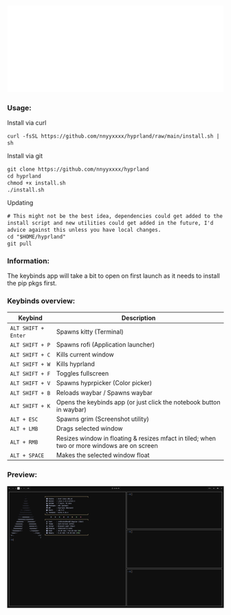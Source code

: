 <p align="center">
  <img src=".github/header.svg" alt="Header">
</p>

### Usage:
Install via curl
  ```shell
  curl -fsSL https://github.com/nnyyxxxx/hyprland/raw/main/install.sh | sh
  ```

Install via git
  ```shell
  git clone https://github.com/nnyyxxxx/hyprland
  cd hyprland
  chmod +x install.sh
  ./install.sh
  ```
Updating
```shell
# This might not be the best idea, dependencies could get added to the install script and new utilities could get added in the future, I'd advice against this unless you have local changes.
cd "$HOME/hyprland"
git pull
```
### Information:
The keybinds app will take a bit to open on first launch as it needs to install the pip pkgs first.

### Keybinds overview:
| Keybind | Description |  
| --- | --- |  
| `ALT SHIFT + Enter` | Spawns kitty (Terminal) |  
| `ALT SHIFT + P` | Spawns rofi (Application launcher) |
| `ALT SHIFT + C` | Kills current window |
| `ALT SHIFT + W` | Kills hyprland |
| `ALT SHIFT + F` | Toggles fullscreen |
| `ALT SHIFT + V` | Spawns hyprpicker (Color picker) |
| `ALT SHIFT + B` | Reloads waybar / Spawns waybar |
| `ALT SHIFT + K` | Opens the keybinds app (or just click the notebook button in waybar) |
| `ALT + ESC` | Spawns grim (Screenshot utility) |
| `ALT + LMB` | Drags selected window |
| `ALT + RMB` | Resizes window in floating & resizes mfact in tiled; when two or more windows are on screen |
| `ALT + SPACE` | Makes the selected window float |

### Preview:
![](.github/preview.png)
